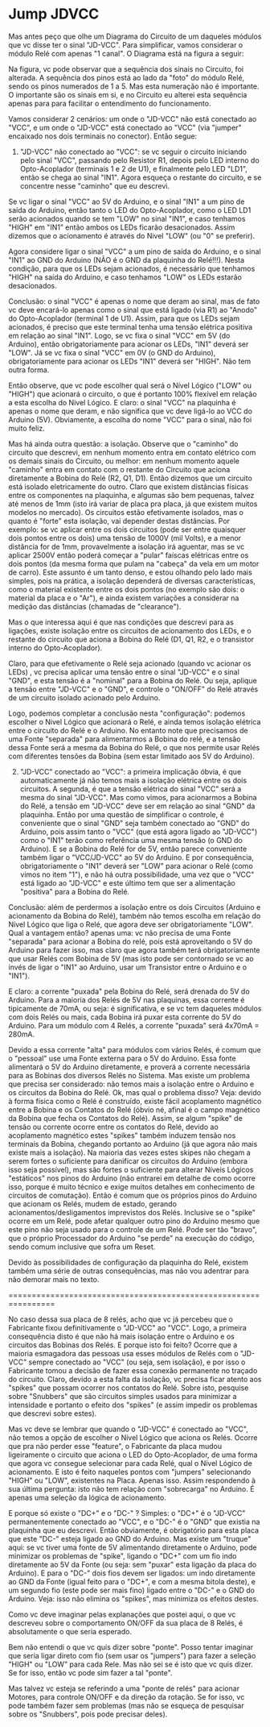 # Jump JDVCC

Mas antes peço que olhe um Diagrama do Circuito de um daqueles módulos que vc disse ter o sinal "JD-VCC".  Para simplificar, vamos considerar o módulo Relé com apenas "1 canal". O Diagrama está na figura a seguir:

Na figura,  vc pode observar que a sequência dos sinais no Circuito, foi alterada. A sequência dos pinos está ao lado da "foto" do módulo Relé,  sendo os pinos numerados de 1 a 5.  Mas esta numeração não é importante. O importante são os sinais em si, e no Circuito eu alterei esta sequência apenas para para facilitar o entendimento do funcionamento.

Vamos considerar 2 cenários: um onde o "JD-VCC" não está conectado ao "VCC", e um onde o "JD-VCC" está conectado ao "VCC" (via "jumper" encaixado nos dois terminais no conector). Então segue:

1)  "JD-VCC" não conectado ao "VCC":   se vc seguir o circuito iniciando pelo sinal "VCC", passando pelo Resistor R1, depois pelo LED interno do Opto-Acoplador (terminais 1 e 2 de U1), e finalmente pelo LED "LD1", então se chega ao sinal "IN1".  Agora esqueça o restante do circuito, e se concentre nesse "caminho" que eu descrevi.

Se vc ligar o sinal "VCC" ao 5V do Arduino, e o sinal "IN1" a um pino de saída do Arduino,  então tanto o LED do Opto-Acoplador, como o LED LD1 serão acionados quando se tem "LOW" no sinal "IN1",  e caso tenhamos "HIGH" em "IN1" então ambos os LEDs ficarão desacionados.  Assim dizemos que o acionamento é através do Nivel "LOW" (ou "0" se preferir).

Agora considere ligar o sinal "VCC" a um pino de saída do Arduino,  e o sinal "IN1" ao  GND do Arduino (NÃO é o GND da plaquinha do Relé!!!).  Nesta condição, para que os LEDs sejam acionados,  é necessário que tenhamos "HIGH" na saída do Arduino,  e caso tenhamos "LOW" os LEDs estarão desacionados.

Conclusão:  o sinal "VCC" é apenas o nome que deram ao sinal, mas de fato vc deve encará-lo apenas como o sinal que está ligado (via R1) ao "Anodo" do Opto-Acoplador (terminal 1 de U1).  Assim, para que os LEDs sejam acionados,  é preciso que este terminal tenha uma tensão elétrica positiva em relação ao sinal "IN1".  Logo, se vc fixa o sinal "VCC"  em 5V (do Arduino), então obrigatoriamente para acionar os LEDs,  "IN1" deverá ser "LOW".  Já se vc fixa o sinal "VCC" em 0V (o GND do Arduino), obrigatoriamente para acionar os LEDs "IN1" deverá ser "HIGH". Não tem outra forma.

Então observe, que vc pode escolher qual será o Nível Lógico ("LOW" ou "HIGH") que acionará o circuito, o que é portanto 100% flexível em relação a esta escolha do Nivel Lógico.  E claro:  o sinal "VCC" na plaquinha é apenas o nome que deram, e não significa que vc deve ligá-lo ao VCC do Arduino (5V). Obviamente, a escolha do nome "VCC" para o sinal, não foi muito feliz.

Mas há ainda outra questão:  a isolação.  Observe que o "caminho" do circuito que descrevi, em nenhum momento entra em contato elétrico com os demais sinais do Circuito, ou melhor:  em nenhum momento aquele "caminho" entra em contato com o restante do Circuito que aciona diretamente a Bobina do Relé (R2, Q1, D1). Então dizemos que um circuito está isolado eletricamente do outro. Claro que existem distâncias físicas entre os componentes na plaquinha, e algumas são bem pequenas, talvez até menos de 1mm (isto irá variar de placa pra placa, já que existem muitos modelos no mercado).  Os circuitos estão efetivamente isolados, mas o quanto é "forte" esta isolação, vai depender destas distâncias. Por exemplo: se vc aplicar entre os dois circuitos (pode ser entre quaisquer dois pontos entre os dois) uma tensão de 1000V (mil Volts),  e a menor distância for de 1mm,  provavelmente a isolação irá aguentar, mas se vc aplicar 2500V então poderá começar a "pular" faíscas elétricas entre os dois pontos (da mesma forma que pulam na "cabeça" da vela em um motor de carro).  Este assunto é um tanto denso, e estou olhando pelo lado mais simples,  pois na prática, a isolação dependerá de diversas características, como o material existente entre os dois pontos (no exemplo são dois: o material da placa e o "Ar"), e ainda existem variações a considerar na medição das distâncias (chamadas de "clearance").

Mas o que interessa aqui é que nas condições que descrevi para as ligações, existe isolação entre os circuitos de acionamento dos LEDs, e o restante do circuito que aciona a Bobina do Relé (D1, Q1, R2,  e o transistor interno do Opto-Acoplador).

Claro, para que efetivamente o Relé seja acionado (quando vc acionar os LEDs) ,  vc precisa aplicar uma tensão entre o sinal "JD-VCC"  e o sinal "GND", e esta tensão é a "nominal" para a Bobina do Relé.  Ou seja, aplique a tensão entre "JD-VCC" e o "GND",  e controle o "ON/OFF" do Relé através de um circuito isolado acionado pelo Arduino.

Logo, podemos completar a conclusão nesta "configuração":  podemos escolher o Nivel Lógico que acionará o Relé, e ainda temos isolação elétrica entre o circuito do Relé e o Arduino.  No entanto note que precisamos de uma Fonte "separada" para alimentarmos a Bobina do relé, e a tensão dessa Fonte será a mesma da Bobina do Relé, o que nos permite usar Relés com diferentes tensões da Bobina (sem estar limitado aos 5V do Arduino).

2)  "JD-VCC" conectado ao "VCC":  a primeira implicação óbvia, é que automaticamente já não temos mais a isolação elétrica entre os dois circuitos.  A segunda, é que a tensão elétrica do sinal "VCC" será a mesma do sinal "JD-VCC".  Mas como vimos, para acionarmos a Bobina do Relé, a tensão em "JD-VCC" deve ser em relação ao sinal "GND" da plaquinha. Então por uma questão de simplificar o controle,  é conveniente que o sinal "GND" seja também conectado ao "GND" do Arduino, pois assim  tanto o "VCC" (que está agora ligado ao "JD-VCC") como o "IN1"  terão como referência uma mesma tensão (o GND do Arduino).  E se a Bobina do Relé for de 5V,  então parece conveniente também ligar o "VCC/JD-VCC" ao 5V do Arduino.  E por consequência, obrigatoriamente o "IN1" deverá ser "LOW" para acionar o Relé (como vimos no item "1"), e não há outra possibilidade, uma vez que o "VCC" está ligado ao "JD-VCC" e este último tem que ser a alimentação "positiva" para a Bobina do Relé.

Conclusão: além de perdermos a isolação entre os dois Circuitos (Arduino e acionamento da Bobina do Relé),  também não temos escolha em relação do Nível Lógico que liga o Relé, que agora deve ser obrigatoriamente "LOW".  Qual a vantagem então?  apenas uma:  vc não precisa de uma Fonte "separada" para acionar a Bobina do relé,  pois está aproveitando o 5V do Arduino para fazer isso, mas claro que agora também terá obrigatoriamente que usar Relés com Bobina de 5V (mas isto pode ser contornado se vc ao invés de ligar o "IN1" ao Arduino, usar um Transistor entre o Arduino e o "IN1").

E claro:  a corrente "puxada" pela Bobina do Relé,  será drenada do 5V do Arduino.  Para a maioria dos Relés de 5V nas plaquinas,  essa corrente é tipicamente de 70mA,  ou seja: é significativa, e se vc tem daqueles módulos com dois Relés ou mais,  cada Bobina irá puxar esta corrente do 5V do Arduino.  Para um módulo com 4 Relés,  a corrente "puxada" será 4x70mA = 280mA.

Devido a essa corrente "alta" para módulos com vários Relés,  é comum que o "pessoal" use uma Fonte  externa para o 5V do Arduino. Essa fonte alimentará o 5V do Arduino diretamente, e proverá a corrente necessária para as Bobinas dos diversos Relés no Sistema. Mas existe um problema que precisa ser considerado:  não temos mais a isolação entre o Arduino e os circuitos da Bobina do Relé.  Ok, mas qual o problema disso?   Veja:  devido à forma física como o Relé é construído,  existe fácil acoplamento magnético entre a Bobina e os Contatos do Relé (óbvio né, afinal é o campo magnético da Bobina que fecha os Contatos do Relé). Assim, se algum "spike" de tensão ou corrente ocorre entre os contatos do Relé, devido ao acoplamento magnético  estes "spikes" também induzem tensão nos terminais da Bobina, chegando portanto ao Arduino (já que agora não mais existe mais a isolação). Na maioria das vezes estes skipes não chegam a serem fortes o suficiente para danificar os circuitos do Arduino (embora isso seja possível),  mas são fortes o suficiente para alterar Níveis Lógicos "estáticos" nos pinos do Arduino (não entrarei em detalhe de como ocorre isso, porque é muito técnico e exige muitos detalhes em conhecimento de circuitos de comutação). Então é comum que os próprios pinos do Arduino que acionam os Relés, mudem de estado, gerando acionamentos/desligamentos imprevistos dos Relés. Inclusive se o "spike" ocorre em um Relé, pode afetar qualquer outro pino do Arduino mesmo que este pino não seja usado para o controle de um Relé.  Pode ser tão "bravo", que o próprio Processador do Arduino "se perde" na execução do código, sendo comum inclusive que sofra um Reset.

Devido às possibilidades de configuração da plaquinha do Relé,  existem também uma série de outras consequências, mas não vou adentrar para não demorar mais no texto.

================================================================

No caso dessa sua placa de 8 relés,  acho que vc já percebeu que o Fabricante fixou definitivamente o "JD-VCC"  ao "VCC". Logo,  a primeira consequência disto é que não há mais isolação entre o Arduino e os circuitos das Bobinas dos Relés. E porque isto foi feito?   Ocorre que a maioria esmagadora das pessoas usa esses módulos de Relés com o "JD-VCC" sempre conectado ao "VCC" (ou seja, sem isolação),  e por isso o Fabricante tomou a decisão de fazer essa conexão permanente no traçado do circuito.  Claro, devido a esta falta da isolação,  vc precisa ficar atento aos "spikes" que possam ocorrer nos contatos do Relé. Sobre isto, pesquise sobre "Snubbers" que são circuitos simples usados para minimizar a intensidade e portanto o efeito dos "spikes" (e assim impedir os problemas que descrevi sobre estes).

Mas vc deve se lembrar que quando o "JD-VCC" é conectado ao "VCC", não temos a opção de escolher o Nível Lógico que aciona os Relés.  Ocorre que pra não perder esse "feature",  o Fabricante da placa mudou ligeiramente o circuito que aciona o LED do Opto-Acoplador,  de uma forma que agora vc consegue selecionar para cada Relé,  qual o Nível Lógico de acionamento. E isto é feito naqueles pontos com "jumpers" selecionando "HIGH" ou "LOW", existentes na Placa. Apenas isso.  Assim respondendo à sua última pergunta:  isto não tem  relação com "sobrecarga" no Arduino.  É apenas uma seleção da lógica de acionamento.

E porque só existe o "DC+" e o "DC-" ?   Simples:  o "DC+"  é o "JD-VCC" permanentemente conectado ao "VCC",  e o "DC-" é o "GND" que existia na plaquinha que eu descrevi.  Então obviamente, é obrigatório para esta placa que este "DC-" esteja ligado ao GND do Arduino.  Mas existe um "truque" aqui:  se vc tiver uma fonte de 5V alimentando diretamente o Arduino, pode minimizar os problemas de "spike",  ligando o "DC+" com um fio indo diretamente ao 5V da Fonte (ou seja: sem "puxar" esta ligação da placa do Arduino). E para o "DC-"  dois fios  devem ser ligados:  um indo diretamente ao GND da Fonte (igual feito para o "DC+", e com a mesma bitola deste),  e um segundo fio (este pode ser mais fino)  ligado entre o "DC-" e o GND do Arduino. Veja: isso não elimina os "spikes", mas minimiza os efeitos destes.

Como vc deve imaginar pelas explanações que postei aqui,  o que vc descreveu sobre o comportamento ON/OFF  da sua placa de 8 Relés,  é absolutamente o que seria esperado.

Bem não entendi o que vc quis dizer sobre "ponte". Posso tentar imaginar que seria ligar direto com fio (sem usar os "jumpers") para fazer a seleção "HIGH" ou "LOW" para cada Rele.  Mas não sei se é isto que vc quis dizer.  Se for isso,  então vc pode sim fazer a tal "ponte".

Mas talvez vc esteja se referindo a uma "ponte de relés" para acionar Motores, para controle ON/OFF e da direção da rotação.  Se for isso,  vc pode também fazer sem problemas (mas não se esqueça de pesquisar sobre os "Snubbers", pois pode precisar deles).
